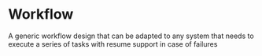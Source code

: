 # Workflow
A generic workflow design that can be adapted to any system that needs to execute a series of tasks with resume support in case of failures
